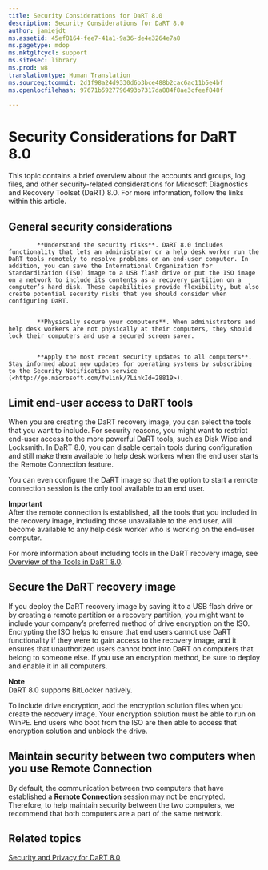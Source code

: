 ```yaml
---
title: Security Considerations for DaRT 8.0
description: Security Considerations for DaRT 8.0
author: jamiejdt
ms.assetid: 45ef8164-fee7-41a1-9a36-de4e3264e7a8
ms.pagetype: mdop
ms.mktglfcycl: support
ms.sitesec: library
ms.prod: w8
translationtype: Human Translation
ms.sourcegitcommit: 2d1f98a24d9330d6b3bce488b2cac6ac11b5e4bf
ms.openlocfilehash: 97671b5927796493b7317da884f8ae3cfeef848f

---
```



# Security Considerations for DaRT 8.0


This topic contains a brief overview about the accounts and groups, log files, and other security-related considerations for Microsoft Diagnostics and Recovery Toolset (DaRT) 8.0. For more information, follow the links within this article.

## General security considerations



            **Understand the security risks**. DaRT 8.0 includes functionality that lets an administrator or a help desk worker run the DaRT tools remotely to resolve problems on an end-user computer. In addition, you can save the International Organization for Standardization (ISO) image to a USB flash drive or put the ISO image on a network to include its contents as a recovery partition on a computer’s hard disk. These capabilities provide flexibility, but also create potential security risks that you should consider when configuring DaRT.


            **Physically secure your computers**. When administrators and help desk workers are not physically at their computers, they should lock their computers and use a secured screen saver.


            **Apply the most recent security updates to all computers**. Stay informed about new updates for operating systems by subscribing to the Security Notification service (<http://go.microsoft.com/fwlink/?LinkId=28819>).

## Limit end-user access to DaRT tools


When you are creating the DaRT recovery image, you can select the tools that you want to include. For security reasons, you might want to restrict end-user access to the more powerful DaRT tools, such as Disk Wipe and Locksmith. In DaRT 8.0, you can disable certain tools during configuration and still make them available to help desk workers when the end user starts the Remote Connection feature.

You can even configure the DaRT image so that the option to start a remote connection session is the only tool available to an end user.

**Important**  
After the remote connection is established, all the tools that you included in the recovery image, including those unavailable to the end user, will become available to any help desk worker who is working on the end–user computer.

 

For more information about including tools in the DaRT recovery image, see [Overview of the Tools in DaRT 8.0](overview-of-the-tools-in-dart-80-dart-8.md).

## Secure the DaRT recovery image


If you deploy the DaRT recovery image by saving it to a USB flash drive or by creating a remote partition or a recovery partition, you might want to include your company’s preferred method of drive encryption on the ISO. Encrypting the ISO helps to ensure that end users cannot use DaRT functionality if they were to gain access to the recovery image, and it ensures that unauthorized users cannot boot into DaRT on computers that belong to someone else. If you use an encryption method, be sure to deploy and enable it in all computers.

**Note**  
DaRT 8.0 supports BitLocker natively.

 

To include drive encryption, add the encryption solution files when you create the recovery image. Your encryption solution must be able to run on WinPE. End users who boot from the ISO are then able to access that encryption solution and unblock the drive.

## Maintain security between two computers when you use Remote Connection


By default, the communication between two computers that have established a **Remote Connection** session may not be encrypted. Therefore, to help maintain security between the two computers, we recommend that both computers are a part of the same network.

## Related topics


[Security and Privacy for DaRT 8.0](security-and-privacy-for-dart-80-dart-8.md)

 

 








<!--HONumber=Jun16_HO4-->


